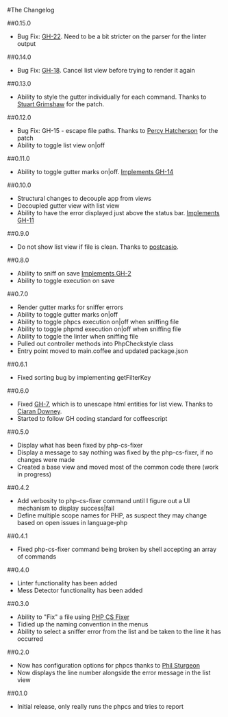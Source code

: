#The Changelog

##0.15.0
* Bug Fix: [GH-22](https://github.com/benmatselby/atom-php-checkstyle/issues/22). Need to be a bit stricter on the parser for the linter output

##0.14.0
* Bug Fix: [GH-18](https://github.com/benmatselby/atom-php-checkstyle/issues/18). Cancel list view before trying to render it again

##0.13.0
* Ability to style the gutter individually for each command. Thanks to [Stuart Grimshaw](https://github.com/Stubbs) for the patch.

##0.12.0
* Bug Fix: GH-15 - escape file paths. Thanks to [Percy Hatcherson](https://github.com/primitive-type) for the patch
* Ability to toggle list view on|off

##0.11.0
* Ability to toggle gutter marks on|off. [Implements GH-14](https://github.com/benmatselby/atom-php-checkstyle/issues/14)

##0.10.0
* Structural changes to decouple app from views
* Decoupled gutter view with list view
* Ability to have the error displayed just above the status bar. [Implements GH-11](https://github.com/benmatselby/atom-php-checkstyle/issues/11)

##0.9.0
* Do not show list view if file is clean. Thanks to [postcasio](https://github.com/postcasio).

##0.8.0
* Ability to sniff on save [Implements GH-2](https://github.com/benmatselby/atom-php-checkstyle/issues/2)
* Ability to toggle execution on save

##0.7.0
* Render gutter marks for sniffer errors
* Ability to toggle gutter marks on|off
* Ability to toggle phpcs execution on|off when sniffing file
* Ability to toggle phpmd execution on|off when sniffing file
* Ability to toggle the linter when sniffing file
* Pulled out controller methods into PhpCheckstyle class
* Entry point moved to main.coffee and updated package.json

##0.6.1
* Fixed sorting bug by implementing getFilterKey

##0.6.0
* Fixed [GH-7](https://github.com/benmatselby/atom-php-checkstyle/issues/7), which is to unescape html entities for list view. Thanks to [Ciaran Downey](https://github.com/ciarand).
* Started to follow GH coding standard for coffeescript

##0.5.0
* Display what has been fixed by php-cs-fixer
* Display a message to say nothing was fixed by the php-cs-fixer, if no changes were made
* Created a base view and moved most of the common code there (work in progress)

##0.4.2
* Add verbosity to php-cs-fixer command until I figure out a UI mechanism to display success|fail
* Define multiple scope names for PHP, as suspect they may change based on open issues in language-php

##0.4.1
* Fixed php-cs-fixer command being broken by shell accepting an array of commands

##0.4.0
* Linter functionality has been added
* Mess Detector functionality has been added

##0.3.0
* Ability to "Fix" a file using [PHP CS Fixer](http://cs.sensiolabs.org/)
* Tidied up the naming convention in the menus
* Ability to select a sniffer error from the list and be taken to the line it has occurred

##0.2.0
* Now has configuration options for phpcs thanks to [Phil Sturgeon](https://github.com/philsturgeon)
* Now displays the line number alongside the error message in the list view

##0.1.0
* Initial release, only really runs the phpcs and tries to report
